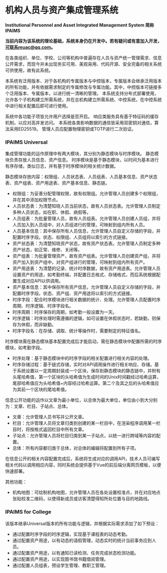 # 机构人员与资产集成管理系统

**Institutional Personnel and Asset Integrated Management System 简称 IPAIMS**

**当前内容为该系统的理论基础，系统本身仍在开发中。若有疑问或有意加入开发，可联系reuac@qq.com。**

在各类组织、单位、学校、公司等机构中普遍存在人员与资产统一管理需求、信息公开需求，而现今并未出现务实可用、美观易用、代码开源、安全完备的相关系统可供使用，故有此系统。

本系统有泛用版本、对于各机构的专属版本与中控版本，专属版本会继承泛用版本的所有功能，并有依据需求制定的专属修改与专属功能。其中，中控版本可链接多个泛用版本、专属版本，以进行统一清晰的管理。
本系统支持分布式部署使用，允许各个子机构建立所需系统，并在总机构建立所需系统、中控系统，在中控系统中进行相关配置后即可进行使用。

系统中各功能子项皆允许用户选择是否开启。
响应类服务具有基于特征码的缓存机制，以应对高并发访问。
本系统各类影响数据的通信皆采用双密钥对通信，算法采用ED25519。
管理人员应配置物理密钥或TOTP进行二次验证。

### IPAIMS Universal

集成管理功能的运作原理中有两大模块，其分别为静态模块与时序模块。
静态模块负责存放人员信息、资产信息。
时序模块是基于静态模块，以时间为基本进行有序存储，类似日志，并有基于时序模块的相关统计数据。

静态模块存放内容：权限组、人员状态表、人员组表、人员基本信息、资产状态表、资产组表、资产用途表、资产基本信息、静态链。

- 权限组：为妥善分配管理权限，故有权限组。允许管理人员创建多个权限组，并在其中添加权限节点。
- 人员状态表：为清楚知晓人员当前状态，故有人员状态表。允许管理人员制定多种人员状态，如在职、休假、病假等。
- 人员组表：为批量管理人员，故有人员组表。允许管理人员创建人员组，并将人员加入到人员组中，对人员组进行的管理，可映射到组内所有人员。
- 人员基本信息：其中保存所有人员信息，允许管理人员自定义存储的字段，并配置时序字段。状态、权限组、人员组将以索引的方式链接。
- 资产状态表：为清楚知晓资产状态，故有资产状态表。允许管理人员制定多种资产状态，如正常、维修、关闭等。
- 资产组表：为批量管理资产，故有资产组表。允许管理人员创建资产组，并将资产加入到资产组中，对资产组进行的管理，可映射到组内所有资产。
- 资产用途表：为清楚的记录、统计时序数据，故有资产用途表。允许管理人员设置资产的用途，如考勤终端，并配置日志格式、存储格式，而后系统根据配置生成对应API以供调用。
- 资产基本信息：其中保存所有资产信息，允许管理人员自定义存储的字段，并配置时序字段。状态、资产组、资产用途将以索引的方式链接。
- 时序字段：配合时序模块进行相关数据的统计、处理。允许管理人员配置时序周期、时序逻辑、时序字段名。
- 时序周期：时序保存的周期，如考勤一般设置为一天。
- 时序逻辑：时序处理时需遵循的逻辑，如可设置在休假状态时，若缺勤，则保存为休假，而非缺勤。
- 时序字段名：在存储、调取、统计等操作时，需要制定的特征值名。

时序模块需在静态模块基本配置完成后才能启动，需在静态模块中配置所需的时序模块，如考勤字段。

- 时序处理：基于静态模块中的时序字段的相关配置进行相关内容的处理。
- 时序存储过程：基于链式存储，实时对API调用操作进行相关响应、存储。基于系统设置以一定周期封装成一个区块，保存到静态模块的静态链中，并附有头尾哈希值，第一个区块的头哈希值为生成时间的Unix时间戳经过哈希运算，尾部哈希值应为头哈希值+内容经过哈希运算。第二个及其之后的头哈希值应为其前一个区块的尾哈希值。

信息公开功能的运作以文章为最小单位，以总体为最大单位，单位由小到大分别为：文章、栏目、子站点、总体。

- 文章：允许管理人员书写并公开文章。
- 栏目：允许管理人员将文章归类到创建的某一栏目中，在渲染程序调用某一栏目时，将按格式返回栏目中所有文章。
- 子站点：允许管理人员将栏目归类到某一子站点，以统一进行跨域等内容的配置。
- 总体：所有内容都归类于总体，对总体的编辑将配置到所有子项。

在信息公开的相关内容配置完成后，系统将生成对应的调用API，技术人员可编写相关代码以调用相应内容，同时系统会提供基于Vue的前后端分离网页模板，以便快速部署。

其他功能：

- 机构地图：可绘制机构地图，允许管理人员在各处设置校准点，并在对应地点张贴校准二维码，以使得新成员或访客清楚得知所处位置与目的地路线。

### IPAIMS for College

该版本继承Universal版本的所有功能与逻辑，并根据实际需求添加了如下预设：

- 通过配置时序字段的时序逻辑，实现基于课程表的动态考勤。
- 通过配置资产用途，以有动态的请假管理，动态实时的统计当前事务应到人员。
- 通过配置资产用途，以有通知已读检测、任务完成状态检测功能。
- 通过配置资产用途，以实现图书馆书籍借阅管理。
- 通过配置人员组表，预设学生管理、教职工管理。
